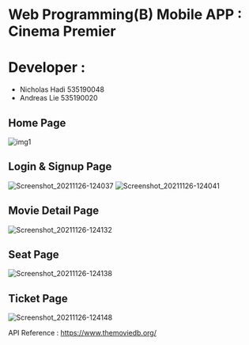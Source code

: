 # Web Programming(B) Mobile APP : Cinema Premier


# Developer : 
- Nicholas Hadi 535190048
- Andreas Lie 535190020


## Home Page
![img1](https://user-images.githubusercontent.com/71242446/143532844-9edf798b-d535-47a5-8286-1e40e7200654.jpg)

## Login & Signup Page
![Screenshot_20211126-124037](https://user-images.githubusercontent.com/71242446/143533009-bb690ee8-e5af-4468-888b-1aa9fa845ead.jpg)
![Screenshot_20211126-124041](https://user-images.githubusercontent.com/71242446/143533011-09e3c0b6-9028-4afd-95fe-0306e4610992.jpg)

## Movie Detail Page
![Screenshot_20211126-124132](https://user-images.githubusercontent.com/71242446/143533046-faa38a3b-4f37-4831-89ae-f2f7467f7da6.jpg)

## Seat Page
![Screenshot_20211126-124138](https://user-images.githubusercontent.com/71242446/143533066-68dbf33d-e5a2-4cc9-9f22-9617061f40e9.jpg)

## Ticket Page
![Screenshot_20211126-124148](https://user-images.githubusercontent.com/71242446/143533079-bda6380c-4d0b-4ce8-adb7-73d9a711eeac.jpg)



API Reference : https://www.themoviedb.org/

